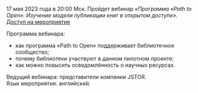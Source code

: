 17 мая 2023 года в 20:00 Мск.
Пройдет вебинар
_«Программа «Path to Open»: Изучение модели публикации книг в открытом доступе»._   [Доступ на мероприятие](https://event.on24.com/wcc/r/4197696/F7085820D164E76616E6FBC48A4F7C27?partnerref=IthakaBigTen51723)

Программа вебинара:
*   как программа «Path to Open» поддерживает библиотечное сообщество;
*   почему библиотеки участвуют в данном пилотном проекте;
*   как можно повысить осведомлённость о научных ресурсах.

Ведущий вебинара: представители компании JSTOR.
\
Язык мероприятия: английский.
